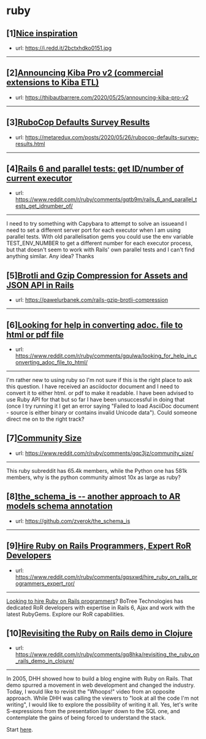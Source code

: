 # ruby
## [1][Nice inspiration](https://www.reddit.com/r/ruby/comments/gqrq0h/nice_inspiration/)
- url: https://i.redd.it/2bctxhdko0151.jpg
---

## [2][Announcing Kiba Pro v2 (commercial extensions to Kiba ETL)](https://www.reddit.com/r/ruby/comments/gqwhe4/announcing_kiba_pro_v2_commercial_extensions_to/)
- url: https://thibautbarrere.com/2020/05/25/announcing-kiba-pro-v2
---

## [3][RuboCop Defaults Survey Results](https://www.reddit.com/r/ruby/comments/gqwfjc/rubocop_defaults_survey_results/)
- url: https://metaredux.com/posts/2020/05/26/rubocop-defaults-survey-results.html
---

## [4][Rails 6 and parallel tests: get ID/number of current executor](https://www.reddit.com/r/ruby/comments/gqtb9m/rails_6_and_parallel_tests_get_idnumber_of/)
- url: https://www.reddit.com/r/ruby/comments/gqtb9m/rails_6_and_parallel_tests_get_idnumber_of/
---
I need to try something with Capybara to attempt to solve an issueand I need to set a different server port for each executor when I am using parallel tests. With old parallelisation gems you could use the env variable TEST_ENV_NUMBER to get a different number for each executor process, but that doesn't seem to work with Rails' own parallel tests and I can't find anything similar. Any idea? Thanks
## [5][Brotli and Gzip Compression for Assets and JSON API in Rails](https://www.reddit.com/r/ruby/comments/gqs3k4/brotli_and_gzip_compression_for_assets_and_json/)
- url: https://pawelurbanek.com/rails-gzip-brotli-compression
---

## [6][Looking for help in converting adoc. file to html or pdf file](https://www.reddit.com/r/ruby/comments/gqulwa/looking_for_help_in_converting_adoc_file_to_html/)
- url: https://www.reddit.com/r/ruby/comments/gqulwa/looking_for_help_in_converting_adoc_file_to_html/
---
I'm rather new to using ruby so I'm not sure if this is the right place to ask this question. I have received an asciidoctor document and I need to convert it to either html. or pdf to make it readable. I have been advised to use Ruby API for that but so far I have been unsuccessful in doing that (once I try running it I get an error saying "Failed to load AsciiDoc document - source is either binary or contains invalid Unicode data"). Could someone direct me on to the right track?
## [7][Community Size](https://www.reddit.com/r/ruby/comments/gqc3jz/community_size/)
- url: https://www.reddit.com/r/ruby/comments/gqc3jz/community_size/
---
This ruby subreddit has 65.4k members, while the Python one has 581k members, why is the python community almost 10x as large as ruby?
## [8][the_schema_is -- another approach to AR models schema annotation](https://www.reddit.com/r/ruby/comments/gqbfnw/the_schema_is_another_approach_to_ar_models/)
- url: https://github.com/zverok/the_schema_is
---

## [9][Hire Ruby on Rails Programmers, Expert RoR Developers](https://www.reddit.com/r/ruby/comments/gqsxwd/hire_ruby_on_rails_programmers_expert_ror/)
- url: https://www.reddit.com/r/ruby/comments/gqsxwd/hire_ruby_on_rails_programmers_expert_ror/
---
[Looking to hire Ruby on Rails programmers](https://www.botreetechnologies.com/hire-ruby-on-rails-developers)? BoTree Technologies has dedicated RoR developers with expertise in Rails 6, Ajax and work with the latest RubyGems. Explore our RoR capabilities.
## [10][Revisiting the Ruby on Rails demo in Clojure](https://www.reddit.com/r/ruby/comments/gq8hka/revisiting_the_ruby_on_rails_demo_in_clojure/)
- url: https://www.reddit.com/r/ruby/comments/gq8hka/revisiting_the_ruby_on_rails_demo_in_clojure/
---
In 2005, DHH showed how to build a blog engine with Ruby on Rails. That demo spurred a movement in web development and changed the industry. Today, I would like to revisit the "Whoops!" video from an opposite approach. While DHH was calling the viewers to "look at all the code I'm not writing", I would like to explore the possibility of writing it all. Yes, let's write S-expressions from the presentation layer down to the SQL one, and contemplate the gains of being forced to understand the stack.

Start [here](https://youtu.be/tqu3HWEslqA).
